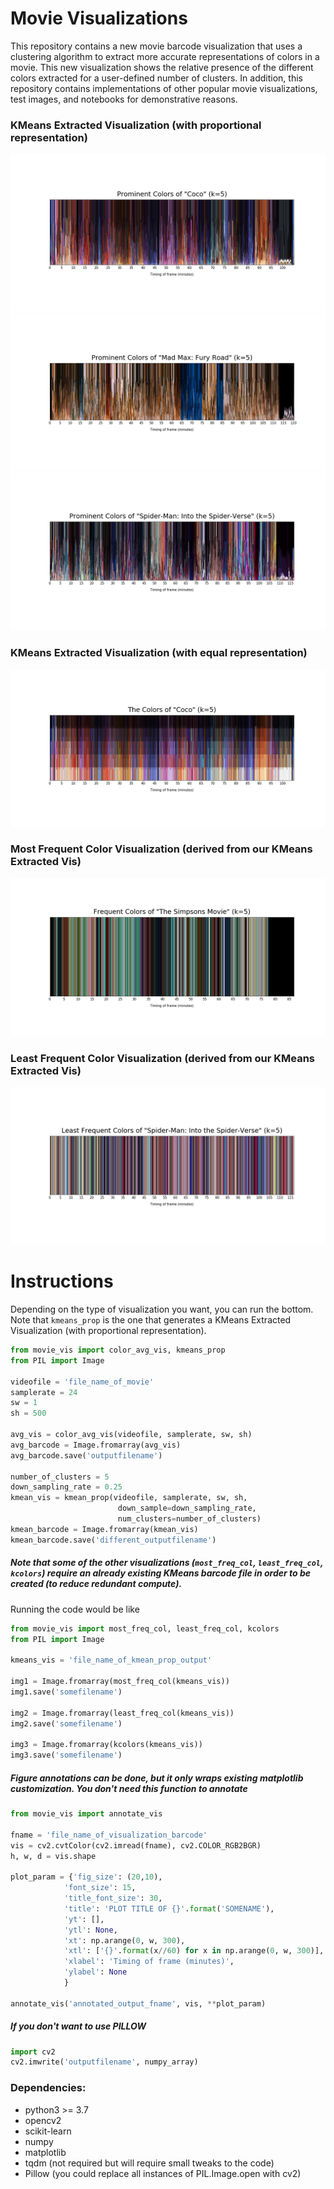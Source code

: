 # Movie Visualizations
This repository contains a new movie barcode visualization that uses a clustering algorithm to extract more accurate representations of colors in a movie. This new visualization shows the relative presence of the different colors extracted for a user-defined number of clusters. In addition, this repository contains implementations of other popular movie visualizations, test images, and notebooks for demonstrative reasons.  

### KMeans Extracted Visualization (with proportional representation)
![visualizations1](final_figures/kmeans_color/k5/coco.png?raw=true)
![visualizations2](final_figures/kmeans_color/k5/madmax.png?raw=true)
![visualizations3](final_figures/kmeans_color/k5/spiderman.png?raw=true)

### KMeans Extracted Visualization (with equal representation)
![visualizations4](final_figures/kcolor/coco.png?raw=true)

### Most Frequent Color Visualization (derived from our KMeans Extracted Vis)
![visualizations5](final_figures/most_freq/simpson.png?raw=true)

### Least Frequent Color Visualization (derived from our KMeans Extracted Vis)
![visualizations6](final_figures/least_freq/spiderman.png?raw=true)

# Instructions
Depending on the type of visualization you want, you can run the bottom. Note that `kmeans_prop` is the one that generates a KMeans Extracted Visualization (with proportional representation). 

```python
from movie_vis import color_avg_vis, kmeans_prop
from PIL import Image

videofile = 'file_name_of_movie'
samplerate = 24 
sw = 1
sh = 500

avg_vis = color_avg_vis(videofile, samplerate, sw, sh)
avg_barcode = Image.fromarray(avg_vis)
avg_barcode.save('outputfilename')

number_of_clusters = 5
down_sampling_rate = 0.25
kmean_vis = kmean_prop(videofile, samplerate, sw, sh, 
						down_sample=down_sampling_rate, 
						num_clusters=number_of_clusters)
kmean_barcode = Image.fromarray(kmean_vis)
kmean_barcode.save('different_outputfilename')
```

##### Note that some of the other visualizations (`most_freq_col`, `least_freq_col`, `kcolors`) require an already existing KMeans barcode file in order to be created (to reduce redundant compute). 

Running the code would be like 
```python
from movie_vis import most_freq_col, least_freq_col, kcolors
from PIL import Image

kmeans_vis = 'file_name_of_kmean_prop_output'

img1 = Image.fromarray(most_freq_col(kmeans_vis))
img1.save('somefilename')

img2 = Image.fromarray(least_freq_col(kmeans_vis))
img2.save('somefilename')

img3 = Image.fromarray(kcolors(kmeans_vis))
img3.save('somefilename')
```

##### Figure annotations can be done, but it only wraps existing matplotlib customization. You don't need this function to annotate
```python
from movie_vis import annotate_vis

fname = 'file_name_of_visualization_barcode'
vis = cv2.cvtColor(cv2.imread(fname), cv2.COLOR_RGB2BGR)
h, w, d = vis.shape

plot_param = {'fig_size': (20,10),
            'font_size': 15,
            'title_font_size': 30,
            'title': 'PLOT TITLE OF {}'.format('SOMENAME'),
            'yt': [],
            'ytl': None,
            'xt': np.arange(0, w, 300),
            'xtl': ['{}'.format(x//60) for x in np.arange(0, w, 300)],
            'xlabel': 'Timing of frame (minutes)',
            'ylabel': None
         	}

annotate_vis('annotated_output_fname', vis, **plot_param)
```

##### If you don't want to use PILLOW
```python
import cv2
cv2.imwrite('outputfilename', numpy_array)
```

### Dependencies: 
- python3 >= 3.7
- opencv2
- scikit-learn
- numpy
- matplotlib
- tqdm (not required but will require small tweaks to the code)
- Pillow (you could replace all instances of PIL.Image.open with cv2)